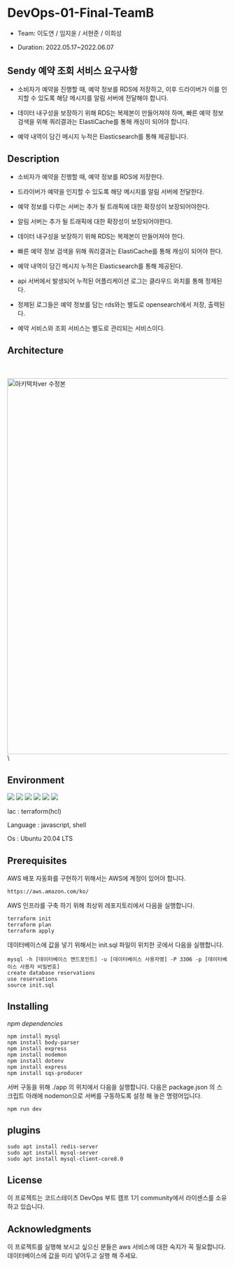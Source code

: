 # DevOps-01-Final-TeamB
- Team: 이도연 / 임지윤 / 서현준 / 이희성

- Duration: 2022.05.17~2022.06.07
## Sendy 예약 조회 서비스 요구사항

- 소비자가 예약을 진행할 때, 예약 정보를 RDS에 저장하고, 이후 드라이버가 이를 인지할 수 있도록 해당 메시지를 알림 서버에 전달해야 합니다.  

- 데이터 내구성을 보장하기 위해 RDS는 복제본이 만들어져야 하며, 빠른 예약 정보 검색을 위해 쿼리결과는 ElastiCache를 통해 캐싱이 되어야 합니다.  

- 예약 내역이 담긴 메시지 누적은 Elasticsearch를 통해 제공됩니다.  

## **Description**  

- 소비자가 예약을 진행할 때, 예약 정보를 RDS에 저장한다.  

- 드라이버가 예약을 인지할 수 있도록 해당 메시지를 알림 서버에 전달한다.  

- 예약 정보를 다루는 서버는 추가 될 트래픽에 대한 확장성이 보장되어야한다.  

- 알림 서버는 추가 될 트래픽에 대한 확장성이 보장되어야한다.  

- 데이터 내구성을 보장하기 위해 RDS는 복제본이 만들어져야 한다.  

- 빠른 예약 정보 검색을 위해 쿼리결과는 ElastiCache를 통해 캐싱이 되어야 한다.  

- 예약 내역이 담긴 메시지 누적은 Elasticsearch를 통해 제공된다.  

- api 서버에서 발생되어 누적된 어플리케이션 로그는 클라우드 와치를 통해 정제된다.  

- 정제된 로그들은 예약 정보를 담는 rds와는 별도로 opensearch에서 저장, 출력된다.  

- 예약 서비스와 조회 서비스는 별도로 관리되는 서비스이다.

## **Architecture** 
\
\
<img width="859" alt="아키텍처ver 수정본" src="https://user-images.githubusercontent.com/38162105/172106605-a929b44c-942f-4464-a1cf-bdcb15725759.PNG">
\

## **Environment**  
<div>
<img src="https://img.shields.io/badge/mysql-4479A1?style=for-the-badge&logo=mysql&logoColor=white">
<img src="https://img.shields.io/badge/javascript-F7DF1E?style=for-the-badge&logo=javascript&logoColor=black">
<img src="https://img.shields.io/badge/github-181717?style=for-the-badge&logo=github&logoColor=white">
<img src="https://img.shields.io/badge/linux-FCC624?style=for-the-badge&logo=linux&logoColor=black">
<img src="https://img.shields.io/badge/aws-232F3E?style=for-the-badge&logo=aws&logoColor=white">
<img src="https://img.shields.io/badge/terraform-7B42BC?style=for-the-badge&logo=terraform&logoColor=#7B42BC"> 
</div>  

Iac : terraform(hcl)  

Language : javascript, shell  

Os : Ubuntu 20.04 LTS

## **Prerequisites**

AWS 배포 자동화를 구현하기 위해서는 AWS에 계정이 있어야 합니다. 

```
https://aws.amazon.com/ko/
```  
AWS 인프라를 구축 하기 위해 최상위 레포지토리에서 다음을 실행합니다.

```
terraform init
terraform plan
terraform apply
```

데이터베이스에 값을 넣기 위해서는 init.sql 파일이 위치한 곳에서 다음을 실행합니다.

```
mysql -h [데이터베이스 엔드포인트] -u [데이터베이스 사용자명] -P 3306 -p [데이터베이스 사용자 비밀번호]
create database reservations
use reservations
source init.sql
```

## **Installing**  
*npm dependencies*
```
npm install mysql
npm install body-parser
npm install express
npm install nodemon
npm install dotenv
npm install express
npm install sqs-producer

```  

서버 구동을 위해 ./app 의 위치에서 다음을 실행합니다.
다음은 package.json 의 스크립트 아래에 nodemon으로 서버를 구동하도록 설정 해 놓은 명령어입니다.
```
npm run dev
```

## **plugins**
```
sudo apt install redis-server
sudo apt install mysql-server
sudo apt install mysql-client-core8.0
```

## **License**

이 프로젝트는 코드스테이츠 DevOps 부트 캠프 1기 community에서 라이센스를 소유하고 있습니다.  


## **Acknowledgments**  

이 프로젝트를 실행해 보시고 싶으신 분들은 aws 서비스에 대한 숙지가 꼭 필요합니다.  
데이터베이스에 값을 미리 넣어두고 실행 해 주세요.
